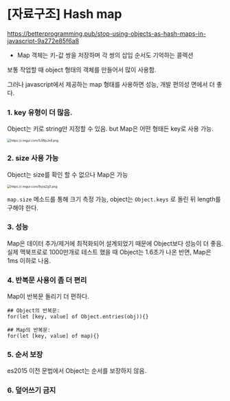 # [자료구조] Hash map

https://betterprogramming.pub/stop-using-objects-as-hash-maps-in-javascript-9a272e85f6a8

- Map 객체는 키-값 쌍을 저장하며 각 쌍의 삽입 순서도 기억하는 콜렉션

보통 작업할 때 object 형태의 객체를 만들어서 많이 사용함.

그러나 javascript에서 제공하는 map 형태를 사용하면 성능, 개발 편의성 면에서 더 좋다.

### 1. **key 유형이 더 많음.**

Object는 키로 string만 지정할 수 있음. but Map은 어떤 형태든 key로 사용 가능.

<img src="https://i.imgur.com/SJWpJn4.png" alt="https://i.imgur.com/SJWpJn4.png" style="zoom:50%;" />

### 2. **size 사용 가능**

Object는 size를 확인 할 수 없으나 Map은 가능

<img src="https://i.imgur.com/9yzq2gS.png" alt="https://i.imgur.com/9yzq2gS.png" style="zoom:50%;" />

`map.size` 메소드를 통해 크기 측정 가능, object는 `Object.keys` 로 돌린 뒤 length를 구해야 한다.

### 3. 성능

Map은 데이터 추가/제거에 최적화되어 설계되었기 때문에 Object보다 성능이 더 좋음. 실제 맥북프로로 1000만개로 테스트 했을 때 Object는 1.6초가 나온 반면, Map은 1ms 이하로 나옴.

### 4. 반복문 사용이 좀 더 편리

Map이 반복문 돌리기 더 편하다.

```tsx
## Object의 반복문:
for(let [key, value] of Object.entries(obj)){}

## Map의 반복문:
for(let [key, value] of map){}
```

### 5. 순서 보장

es2015 이전 문법에서 Object는 순서를 보장하지 않음.

### 6. 덮어쓰기 금지

